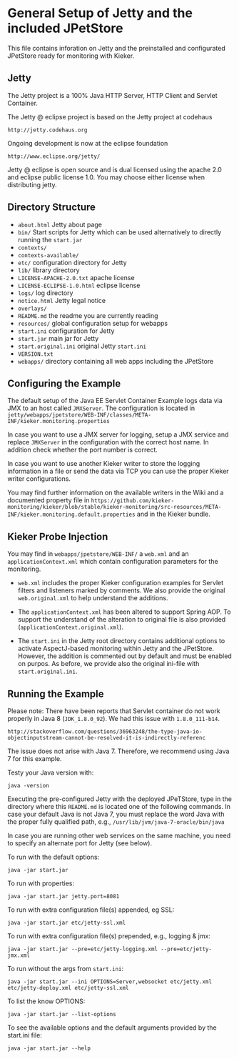 # General Setup of Jetty and the included JPetStore

This file contains inforation on Jetty and the preinstalled and 
configurated JPetStore ready for monitoring with Kieker.


## Jetty

The Jetty project is a 100% Java HTTP Server, HTTP Client
and Servlet Container.

The Jetty @ eclipse project is based on the Jetty project at codehaus

  `http://jetty.codehaus.org`

Ongoing development is now at the eclipse foundation

  `http://www.eclipse.org/jetty/`

Jetty @ eclipse is open source and is dual licensed using the apache 2.0
and eclipse public license 1.0.   You may choose either license when
distributing jetty.


## Directory Structure

- `about.html` Jetty about page
- `bin/` Start scripts for Jetty which can be used alternatively to directly running the `start.jar`
- `contexts/` 
- `contexts-available/` 
- `etc/` configuration directory for Jetty
- `lib/` library directory
- `LICENSE-APACHE-2.0.txt` apache license
- `LICENSE-ECLIPSE-1.0.html` eclipse license
- `logs/` log directory
- `notice.html` Jetty legal notice
- `overlays/` 
- `README.md` the readme you are currently reading
- `resources/` global configuration setup for webapps
- `start.ini` configuration for Jetty
- `start.jar` main jar for Jetty
- `start.original.ini` original Jetty `start.ini`
- `VERSION.txt` 
- `webapps/` directory containing all web apps including the JPetStore


## Configuring the Example

The default setup of the Java EE Servlet Container Example logs data via
JMX to an host called `JMXServer`. The configuration is located in 
`jetty/webapps/jpetstore/WEB-INF/classes/META-INF/kieker.monitoring.properties`

In case you want to use a JMX server for logging, setup a JMX service
and replace `JMXServer` in the configuration with the correct host name.
In addition check whether the port number is correct.

In case you want to use another Kieker writer to store the logging
information in a file or send the data via TCP you can use the proper
Kieker writer configurations.

You may find further information on the available writers in the Wiki
and a documented property file in
`https://github.com/kieker-monitoring/kieker/blob/stable/kieker-monitoring/src-resources/META-INF/kieker.monitoring.default.properties`
and in the Kieker bundle.


## Kieker Probe Injection

You may find in `webapps/jpetstore/WEB-INF/` a `web.xml` and an 
`applicationContext.xml` which contain configuration parameters for the
monitoring.

- `web.xml` includes the proper Kieker configuration examples for
  Servlet filters and listeners marked by comments. We also provide the
  original `web.original.xml` to help understand the additions.

- The `applicationContext.xml` has been altered to support Spring AOP.
  To support the understand of the alteration to original file is also
  provided (`applicationContext.original.xml`).

- The `start.ini` in the Jetty root directory contains additional
  options to activate AspectJ-based monitoring within Jetty and the
  JPetStore. However, the addition is commented out by default and must
  be enabled on purpos. As before, we provide also the original ini-file
  with `start.original.ini`.


## Running the Example

Please note: There have been reports that Servlet container do not work
properly in Java 8 (`JDK_1.8.0_92`). We had this issue with `1.8.0_111-b14`.

`http://stackoverflow.com/questions/36963248/the-type-java-io-objectinputstream-cannot-be-resolved-it-is-indirectly-referenc`

The issue does not arise with Java 7. Therefore, we recommend using
Java 7 for this example. 

Testy your Java version with:

  `java -version`

Executing the pre-configured Jetty with the deployed JPeTStore, type in
the directory where this `README.md` is located one of the following
commands. In case your default Java is not Java 7, you must replace the
word Java with the proper fully qualified path, e.g., 
`/usr/lib/jvm/java-7-oracle/bin/java` 

In case you are running other web services on the same machine, you need
to specify an alternate port for Jetty (see below).

To run with the default options:

  `java -jar start.jar`

To run with properties: 

  `java -jar start.jar jetty.port=8081`

To run with extra configuration file(s) appended, eg SSL:

  `java -jar start.jar etc/jetty-ssl.xml`

To run with extra configuration file(s) prepended, e.g., logging & jmx:

  `java -jar start.jar --pre=etc/jetty-logging.xml --pre=etc/jetty-jmx.xml` 

To run without the args from `start.ini`:

  `java -jar start.jar --ini OPTIONS=Server,websocket etc/jetty.xml etc/jetty-deploy.xml etc/jetty-ssl.xml`

To list the know OPTIONS:

  `java -jar start.jar --list-options`

To see the available options and the default arguments
provided by the start.ini file:

  `java -jar start.jar --help`

